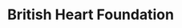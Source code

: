 ---
title: "British Heart Foundation"
url: /largs/british-heart-foundation/
shop: Gebrauchtwaren
---